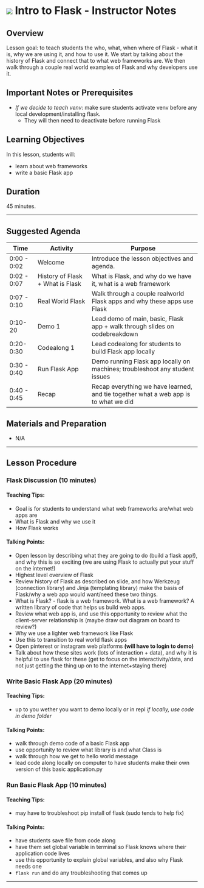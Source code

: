  <!---
Questions? Comments?
1. Log an issue to this repo to alert me of a problem.
2. Suggest an edit yourself by forking this repo, making edits, and submitting a pull request with your changes back to our master branch.
3. Hit me up on Slack @annazocher
--->

<!--Just testing stuff out here -->
# ![](https://ga-dash.s3.amazonaws.com/production/assets/logo-9f88ae6c9c3871690e33280fcf557f33.png) Intro to Flask - Instructor Notes

## Overview
Lesson goal: to teach students the who, what, when where of Flask - what it is, why we are using it, and how to use it. We start by talking about the history of Flask and connect that to what web frameworks are. We then walk through a couple real world examples of Flask and why developers use it.

## Important Notes or Prerequisites
- *If we decide to teach venv*: make sure students activate venv before any local development/installing flask.
    + They will then need to deactivate before running Flask

## Learning Objectives
In this lesson, students will:
- learn about web frameworks
- write a basic Flask app

## Duration
45 minutes.

---

## Suggested Agenda

| Time | Activity | Purpose |
| --- | --- | --- |
| 0:00 - 0:02 | Welcome | Introduce the lesson objectives and agenda.|
| 0:02 - 0:07 | History of Flask + What is Flask | What is Flask, and why do we have it, what is a web framework|
| 0:07 - 0:10 | Real World Flask | Walk through a couple realworld Flask apps and why these apps use Flask|
| 0:10-20  | Demo 1 | Lead demo of main, basic, Flask app + walk through slides on codebreakdown|
| 0:20-0:30 | Codealong 1 | Lead codealong for students to build Flask app locally|
| 0:30 - 0:40 | Run Flask App | Demo running Flask app locally on machines; troubleshoot any student issues|
| 0:40 - 0:45 | Recap | Recap everything we have learned, and tie together what a web app is to what we did|


## Materials and Preparation
- N/A

---

## Lesson Procedure

### Flask Discussion (10 minutes)

#### Teaching Tips:
- Goal is for students to understand what web frameworks are/what web apps are
- What is Flask and why we use it
- How Flask works

#### Talking Points:
- Open lesson by describing what they are going to do (build a flask app!), and why this is so exciting (we are using Flask to actually put your stuff on the internet!)
- Highest level overview of Flask
- Review history of Flask as described on slide, and how Werkzeug (connection library) and Jinja (templating library) make the basis of Flask/why a web app would want/need these two things.
- What is Flask? - flask is a web framework. What is a web framework? A written library of code that helps us build web apps.
- Review what web app is, and use this opportunity to review what the client-server relationship is (maybe draw out diagram on board to review?)
- Why we use a lighter web framework like Flask
- Use this to transition to real world flask apps
- Open pinterest or instagram web platforms **(will have to login to demo)**
- Talk about how these sites work (lots of interaction + data), and why it is helpful to use flask for these (get to focus on the interactivity/data, and not just getting the thing up on to the internet+staying there)

### Write Basic Flask App (20 minutes)

#### Teaching Tips:
- up to you wether you want to demo locally or in repl
    *if locally, use code in demo folder*

#### Talking Points:
- walk through demo code of a basic Flask app
- use opportunity to review what library is and what Class is
- walk through how we get to hello world message
- lead code along locally on computer to have students make their own version of this basic application.py


### Run Basic Flask App (10 minutes)

#### Teaching Tips:
- may have to troubleshoot pip install of flask (sudo tends to help fix)


#### Talking Points:
- have students save file from code along
- have them set global variable in terminal so Flask knows where their application code lives
- use this opportunity to explain global variables, and also why Flask needs one
- ```flask run``` and do any troubleshooting that comes up


-----
